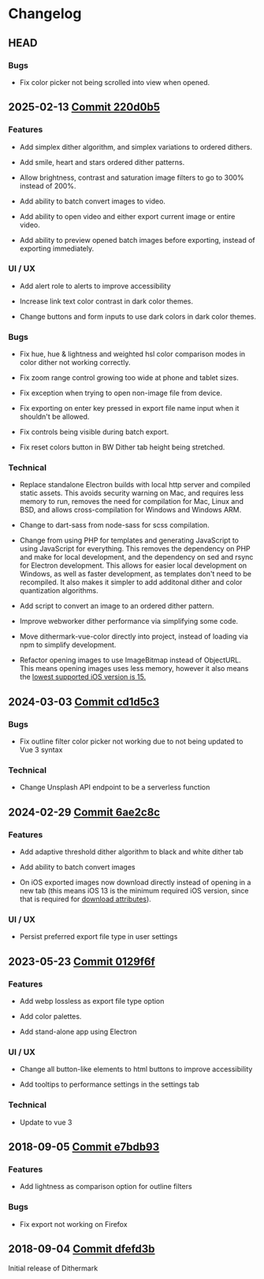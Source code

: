 # Changelog

## HEAD

### Bugs

* Fix color picker not being scrolled into view when opened.

## 2025-02-13 [Commit 220d0b5](https://github.com/allen-garvey/dithermark/commit/220d0b573011f59edda41ff19c10070c0063fefb)

### Features

* Add simplex dither algorithm, and simplex variations to ordered dithers.

* Add smile, heart and stars ordered dither patterns.

* Allow brightness, contrast and saturation image filters to go to 300% instead of 200%.

* Add ability to batch convert images to video.

* Add ability to open video and either export current image or entire video.

* Add ability to preview opened batch images before exporting, instead of exporting immediately.

### UI / UX

* Add alert role to alerts to improve accessibility

* Increase link text color contrast in dark color themes.

* Change buttons and form inputs to use dark colors in dark color themes.

### Bugs

* Fix hue, hue & lightness and weighted hsl color comparison modes in color dither not working correctly.

* Fix zoom range control growing too wide at phone and tablet sizes.

* Fix exception when trying to open non-image file from device.

* Fix exporting on enter key pressed in export file name input when it shouldn't be allowed.

* Fix controls being visible during batch export.

* Fix reset colors button in BW Dither tab height being stretched.

### Technical

* Replace standalone Electron builds with local http server and compiled static assets. This avoids security warning on Mac, and requires less memory to run, removes the need for compilation for Mac, Linux and BSD, and allows cross-compilation for Windows and Windows ARM.

* Change to dart-sass from node-sass for scss compilation.

* Change from using PHP for templates and generating JavaScript to using JavaScript for everything. This removes the dependency on PHP and make for local development, and the dependency on sed and rsync for Electron development. This allows for easier local development on Windows, as well as faster development, as templates don't need to be recompiled. It also makes it simpler to add additonal dither and color quantization algorithms.

* Add script to convert an image to an ordered dither pattern.

* Improve webworker dither performance via simplifying some code.

* Move dithermark-vue-color directly into project, instead of loading via npm to simplify development.

* Refactor opening images to use ImageBitmap instead of ObjectURL. This means opening images uses less memory, however it also means the [lowest supported iOS version is 15.](https://caniuse.com/?search=createImageBitmap)

## 2024-03-03 [Commit cd1d5c3](https://github.com/allen-garvey/dithermark/commit/cd1d5c3f9b3189b06edbf9f1d473a36bc9224073)

### Bugs

* Fix outline filter color picker not working due to not being updated to Vue 3 syntax

### Technical

* Change Unsplash API endpoint to be a serverless function

## 2024-02-29 [Commit 6ae2c8c](https://github.com/allen-garvey/dithermark/commit/6ae2c8c9ec2dad5b59171faea289cada479e1189)

### Features

* Add adaptive threshold dither algorithm to black and white dither tab

* Add ability to batch convert images

* On iOS exported images now download directly instead of opening in a new tab (this means iOS 13 is the minimum required iOS version, since that is required for [download attributes](https://caniuse.com/?search=download)).

### UI / UX

* Persist preferred export file type in user settings

## 2023-05-23 [Commit 0129f6f](https://github.com/allen-garvey/dithermark/commit/0129f6f8f0926e0da173904627cbed1d5a01d0af)

### Features

* Add webp lossless as export file type option

* Add color palettes.

* Add stand-alone app using Electron

### UI / UX

* Change all button-like elements to html buttons to improve accessibility

* Add tooltips to performance settings in the settings tab

### Technical

* Update to vue 3

## 2018-09-05 [Commit e7bdb93](https://github.com/allen-garvey/dithermark/commit/e7bdb93b3c72e493b2ab4122333b52f2239aa5fc)

### Features

* Add lightness as comparison option for outline filters

### Bugs

* Fix export not working on Firefox

## 2018-09-04 [Commit dfefd3b](https://github.com/allen-garvey/dithermark/commit/dfefd3b782a78ecdd22f4f4f034925d908f012f7)

Initial release of Dithermark
